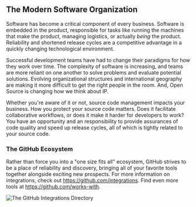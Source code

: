 ## The Modern Software Organization

Software has become a critical component of every business. Software is embedded in the product, responsible for tasks like running the machines that make the product, managing logistics, or actually _being_ the product. Reliability and shortened release cycles are a competitive advantage in a quickly changing technological environment.

Successful development teams have had to change their paradigms for how they work over time. The complexity of software is increasing, and teams are more reliant on one another to solve problems and evaluate potential solutions.  Evolving organizational structures and international geography are making it more difficult to get the right people in the room. And, Open Source is changing how we think about IP.

Whether you're aware of it or not, source code management impacts your business. How you protect your source code matters. Does it facilitate collaborative workflows, or does it make it harder for developers to work? You have an opportunity and an responsibility to provide assurances of code quality and speed up release cycles, all of which is tightly related to your source code.

### The GitHub Ecosystem

Rather than force you into a "one size fits all" ecosystem, GitHub strives to be a place of reliability and discovery, bringing all of your favorite tools together alongside exciting new prospects. For more information on integrations, check out https://github.com/integrations. Find even more tools at https://github.com/works-with.

![The GitHub Integrations Directory](../img/github-ecosystem.png)
